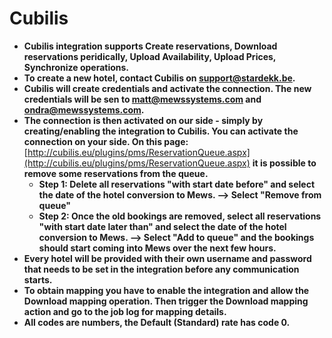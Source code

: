 # Cubilis

* **Cubilis integration supports Create reservations, Download reservations peridically, Upload Availability, Upload Prices, Synchronize operations.**
* **To create a new hotel, contact Cubilis on support@stardekk.be.**
* **Cubilis will create credentials and activate the connection. The new credentials will be sen to matt@mewssystems.com and ondra@mewssystems.com.**
* **The connection is then activated on our side - simply by creating/enabling the integration to Cubilis. You can activate the connection on your side. On this page:** [http://cubilis.eu/plugins/pms/ReservationQueue.aspx](http://cubilis.eu/plugins/pms/ReservationQueue.aspx) **it is possible to remove some reservations from the queue.**
  * **Step 1: Delete all reservations "with start date before" and select the date of the hotel conversion to Mews. --&gt; Select "Remove from queue"**
  * **Step 2: Once the old bookings are removed, select all reservations "with start date later than" and select the date of the hotel conversion to Mews. --&gt; Select "Add to queue" and the bookings should start coming into Mews over the next few hours.**
* **Every hotel will be provided with their own username and password that needs to be set in the integration before any communication starts.**
* **To obtain mapping you have to enable the integration and allow the Download mapping operation. Then trigger the Download mapping action and go to the job log for mapping details.**
* **All codes are numbers, the Default \(Standard\) rate has code 0.**

